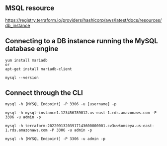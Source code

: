 ## MSQL resource
https://registry.terraform.io/providers/hashicorp/aws/latest/docs/resources/db_instance

## Connecting to a DB instance running the MySQL database engine
```
yum install mariadb
or
apt-get install mariadb-client

mysql --version
```

## Connect through the CLI
```
mysql -h [MYSQL Endpoint] -P 3306 -u [username] -p

mysql -h mysql–instance1.123456789012.us-east-1.rds.amazonaws.com -P 3306 -u admin -p

mysql -h terraform-20220913203917143600000001.cv3uwkomseya.us-east-1.rds.amazonaws.com -P 3306 -u admin -p

mysql -h [MYSQL Endpoint] -P 3306 -u admin -p
```